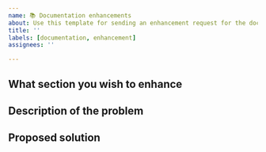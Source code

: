 ```yaml
---
name: 📚 Documentation enhancements
about: Use this template for sending an enhancement request for the documentation.
title: ''
labels: [documentation, enhancement]
assignees: ''

---
```


<!--
*******************
PLEASE TAKE CARE!!!
*******************

This is a syslog-ng documentation related ONLY request.

For creating issue request related to the syslog-ng application, use

https://github.com/syslog-ng/syslog-ng/issues/new/choose

-->

## What section you wish to enhance
<!-- Which section of the documentation needs enhancement? Please include a link to it, if that is possible. -->

## Description of the problem
<!-- What would you like to add, do differently, etc. in the documentation? -->

## Proposed solution
<!-- How would you correct/enhance it? -->

